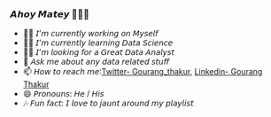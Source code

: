 ### 𝘼𝙝𝙤𝙮 𝙈𝙖𝙩𝙚𝙮 🙋🏻‍♂️

- 🙇🏻 𝘐’𝘮 𝘤𝘶𝘳𝘳𝘦𝘯𝘵𝘭𝘺 𝘸𝘰𝘳𝘬𝘪𝘯𝘨 𝘰𝘯 𝘔𝘺𝘴𝘦𝘭𝘧
- 👨‍💻 𝘐’𝘮 𝘤𝘶𝘳𝘳𝘦𝘯𝘵𝘭𝘺 𝘭𝘦𝘢𝘳𝘯𝘪𝘯𝘨 𝘋𝘢𝘵𝘢 𝘚𝘤𝘪𝘦𝘯𝘤𝘦
- 👨‍💼	 𝘐’𝘮 𝘭𝘰𝘰𝘬𝘪𝘯𝘨 𝘧𝘰𝘳 𝘢 𝘎𝘳𝘦𝘢𝘵 𝘋𝘢𝘵𝘢 𝘈𝘯𝘢𝘭𝘺𝘴𝘵
- 💬 𝘈𝘴𝘬 𝘮𝘦 𝘢𝘣𝘰𝘶𝘵 𝘢𝘯𝘺 𝘥𝘢𝘵𝘢 𝘳𝘦𝘭𝘢𝘵𝘦𝘥 𝘴𝘵𝘶𝘧𝘧
- 📫 𝘏𝘰𝘸 𝘵𝘰 𝘳𝘦𝘢𝘤𝘩 𝘮𝘦:[Twitter- Gourang_thakur](https://twitter.com/gourang_thakur), [Linkedin- Gourang Thakur](www.linkedin.com/in/gourang-thakur) 
- 😄 𝘗𝘳𝘰𝘯𝘰𝘶𝘯𝘴: 𝘏𝘦 / 𝘏𝘪𝘴
- 🎶 𝘍𝘶𝘯 𝘧𝘢𝘤𝘵: 𝘐 𝘭𝘰𝘷𝘦 𝘵𝘰 𝘫𝘢𝘶𝘯𝘵 𝘢𝘳𝘰𝘶𝘯𝘥 𝘮𝘺 𝘱𝘭𝘢𝘺𝘭𝘪𝘴𝘵

